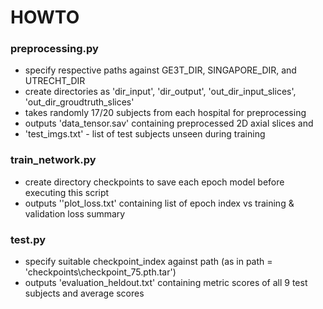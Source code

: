 # HOWTO
### preprocessing.py
* specify respective paths against GE3T_DIR, SINGAPORE_DIR, and UTRECHT_DIR
* create directories as 'dir_input', 'dir_output', 'out_dir_input_slices', 'out_dir_groudtruth_slices'
* takes randomly 17/20 subjects from each hospital for preprocessing
* outputs 'data_tensor.sav' containing preprocessed 2D axial slices and 
* 'test_imgs.txt' - list of test subjects unseen during training

### train_network.py
* create directory checkpoints to save each epoch model before executing this script
* outputs ''plot_loss.txt' containing list of epoch index vs training & validation loss summary

### test.py
* specify suitable checkpoint_index against path (as in path = 'checkpoints\\checkpoint_75.pth.tar')
* outputs 'evaluation_heldout.txt' containing metric scores of all 9 test subjects and average scores

